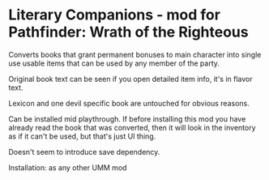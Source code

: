 # Literary Companions - mod for Pathfinder: Wrath of the Righteous

Converts books that grant permanent bonuses to main character into single use usable items that can be used by any member of the party.

Original book text can be seen if you open detailed item info, it's in flavor text.

Lexicon and one devil specific book are untouched for obvious reasons.

Can be installed mid playthrough. If before installing this mod you have already read the book that was converted, then it will look in the inventory as if it can't be used, but that's just UI thing.

Doesn't seem to introduce save dependency.

Installation: as any other UMM mod
